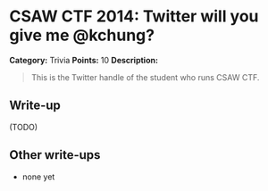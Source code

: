 # CSAW CTF 2014: Twitter will you give me @kchung?

**Category:** Trivia
**Points:** 10
**Description:**

> This is the Twitter handle of the student who runs CSAW CTF.

## Write-up

(TODO)

## Other write-ups

* none yet
